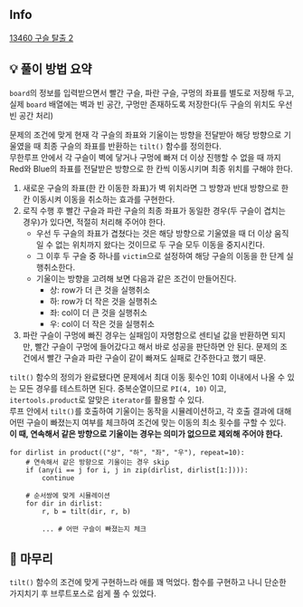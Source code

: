## Info
<a href="https://www.acmicpc.net/problem/13460">
    13460 구슬 탈출 2
</a>

## 💡 풀이 방법 요약
`board`의 정보를 입력받으면서 빨간 구슬, 파란 구슬, 구멍의 좌표를 별도로 저장해 두고, 실제 `board` 배열에는 벽과 빈 공간, 구멍만 존재하도록 저장한다(두 구슬의 위치도 우선 빈 공간 처리)  
  
문제의 조건에 맞게 현재 각 구슬의 좌표와 기울이는 방향을 전달받아 해당 방향으로 기울였을 때 최종 구슬의 좌표를 반환하는 `tilt()` 함수를 정의한다.  
무한루프 안에서 각 구슬이 벽에 닿거나 구멍에 빠져 더 이상 진행할 수 없을 때 까지 Red와 Blue의 좌표를 전달받은 방향으로 한 칸씩 이동시키며 최종 위치를 구해야 한다.  
  
1. 새로운 구슬의 좌표(한 칸 이동한 좌표)가 벽 위치라면 그 방향과 반대 방향으로 한 칸 이동시켜 이동을 취소하는 효과를 구현한다.
2. 로직 수행 후 빨간 구슬과 파란 구슬의 최종 좌표가 동일한 경우(두 구슬이 겹치는 경우)가 있다면, 적절히 처리해 주어야 한다.
    - 우선 두 구슬의 좌표가 겹쳤다는 것은 해당 방향으로 기울였을 때 더 이상 움직일 수 없는 위치까지 왔다는 것이므로 두 구슬 모두 이동을 중지시킨다.
    - 그 이후 두 구슬 중 하나를 `victim`으로 설정하여 해당 구슬의 이동을 한 단계 실행취소한다.
    - 기울이는 방향을 고려해 보면 다음과 같은 조건이 만들어진다.
      - 상: row가 더 큰 것을 실행취소
      - 하: row가 더 작은 것을 실행취소
      - 좌: col이 더 큰 것을 실행취소
      - 우: col이 더 작은 것을 실행취소
3. 파란 구슬이 구멍에 빠진 경우는 실패임이 자명함으로 센티널 값을 반환하면 되지만, 빨간 구슬이 구멍에 들어갔다고 해서 바로 성공을 판단하면 안 된다. 문제의 조건에서 빨간 구슬과 파란 구슬이 같이 빠져도 실패로 간주한다고 했기 때문.
  
`tilt()` 함수의 정의가 완료됐다면 문제에서 최대 이동 횟수인 10회 이내에서 나올 수 있는 모든 경우를 테스트하면 된다. 중복순열이므로 `PI(4, 10)` 이고, `itertools.product`로 알맞은 `iterator`를 활용할 수 있다.  
루프 안에서 `tilt()`를 호출하여 기울이는 동작을 시뮬레이션하고, 각 호출 결과에 대해 어떤 구슬이 빠졌는지 여부를 체크하여 조건에 맞는 이동의 최소 횟수를 구할 수 있다.  
**이 때, 연속해서 같은 방향으로 기울이는 경우는 의미가 없으므로 제외해 주어야 한다.**

```
for dirlist in product(("상", "하", "좌", "우"), repeat=10):
    # 연속해서 같은 방향으로 기울이는 경우 skip
    if (any(i == j for i, j in zip(dirlist, dirlist[1:]))):
        continue

    # 순서쌍에 맞게 시뮬레이션
    for dir in dirlist:
        r, b = tilt(dir, r, b)

        ... # 어떤 구슬이 빠졌는지 체크
```

## 🙂 마무리
`tilt()` 함수의 조건에 맞게 구현하느라 애를 꽤 먹었다. 함수를 구현하고 나니 단순한 가지치기 후 브루트포스로 쉽게 풀 수 있었다.
